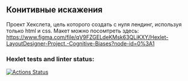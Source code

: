 ## Конитивные искажения

Проект Хекслета, цель которого создать с нуля лендинг, используя только html и сss. Макет можно посомтреть здесь: https://www.figma.com/file/qV9FZGELdeKMsk63QLiKXY/Hexlet-LayoutDesigner-Project.-Cognitive-Biases?node-id=0%3A1

### Hexlet tests and linter status:

[![Actions Status](https://github.com/Listag/layout-designer-project-lvl1/workflows/hexlet-check/badge.svg)](https://github.com/Listag/layout-designer-project-lvl1/actions)
